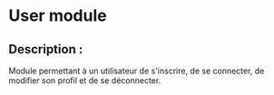# User module

## Description :

Module permettant à un utilisateur de s'inscrire, de se connecter, de modifier son profil et de se déconnecter.
